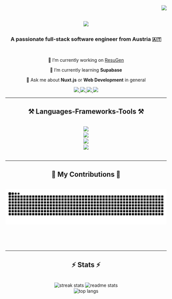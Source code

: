 <img align="right" src="https://visitor-badge.laobi.icu/badge?page_id=LeeKrane.LeeKrane" />

<h1 align="center">
    <img src="https://readme-typing-svg.herokuapp.com/?font=JetBrainsMono&size=32&duration=2000&pause=1500&color=8927F7&center=true&vCenter=true&width=500&height=70&lines=Hello+There!+👋;I'm+Christian+Kranabetter!" />
</h1>

<h3 align="center">A passionate full-stack software engineer from Austria 🇦🇹</h3>

<br/>

<div align="center">
  
🔭 I’m currently working on [ResuGen](https://github.com/LeeKrane/ResuGen)

🌱 I’m currently learning **Supabase**

💬 Ask me about **Nuxt.js** or **Web Development** in general

</div>

<div align="center"> 
  <a href="mailto:christian.kranabetter@protonmail.com">
    <img src="https://img.shields.io/badge/Email-333333?style=for-the-badge&logo=protonmail&logoColor=#6D4AFF" />
  </a>
  <a href="https://www.linkedin.com/in/christian-kranabetter-26632a205/" target="_blank">
    <img src="https://img.shields.io/badge/LinkedIn-0077B5?style=for-the-badge&logo=linkedin&logoColor=white" target="_blank" />
  </a>
  <a href="https://portfolio.krane.dev" target="_blank">
     <img src="https://img.shields.io/badge/Portfolio-FF5722?style=for-the-badge&logo=sqlite&logoColor=white" target="_blank" />
  </a>
  <a href="https://resume.krane.dev" target="_blank">
     <img src="https://img.shields.io/badge/Resume-6D4AFF?style=for-the-badge&logo=readme&logoColor=white" target="_blank" />
  </a>
</div>

<hr/>
 
<h2 align="center">⚒️ Languages-Frameworks-Tools ⚒️</h2>
<br/>
<div align="center">
    <img src="https://skillicons.dev/icons?i=js,ts,vue,nuxtjs,nestjs,discordjs,pinia,nodejs,bun,pnpm,html,css,sass,tailwind" />
    <br/>
    <img src="https://skillicons.dev/icons?i=java,kotlin,spring,py,cs,c,cpp,latex,md" />
    <br/>
    <img src="https://skillicons.dev/icons?i=linux,redhat,bash,nix,raspberrypi,webstorm,idea,pycharm,androidstudio,vscode,neovim" />
    <br/>
    <img src="https://skillicons.dev/icons?i=git,github,githubactions,gitlab,docker,kubernetes,cloudflare,netlify,postgres,mongodb,mysql,redis" />
</div>

<br/>
<hr/>

<div align="center">
  <h2>🐍 My Contributions 🐍</h2>
  <br>
<!--   <img alt="snake eating my contributions" src="https://raw.githubusercontent.com/salesp07/salesp07/output/github-contribution-grid-snake.svg" /> -->
<picture>
  <source media="(prefers-color-scheme: dark)" srcset="https://raw.githubusercontent.com/LeeKrane/LeeKrane/output/github-contribution-grid-snake-dark.svg" />
  <source media="(prefers-color-scheme: light)" srcset="https://raw.githubusercontent.com/LeeKrane/LeeKrane/output/github-contribution-grid-snake.svg" />
  <img alt="snake eating my contributions" src="https://raw.githubusercontent.com/LeeKrane/LeeKrane/output/github-contribution-grid-snake.svg" />
</picture>


  
  <br/><br/><br/>
</div>

<hr/>

<h2 align="center">⚡ Stats ⚡</h2>
<br>
<div align=center>
  <img width=390 src="https://streak-stats.demolab.com/?user=LeeKrane&count_private=true&theme=react&border_radius=10" alt="streak stats"/>
  <img width=390 src="https://github-readme-stats.vercel.app/api?username=LeeKrane&count_private=true&show_icons=true&theme=react&rank_icon=github&border_radius=10" alt="readme stats" />
  <br/>
  <img width=325 align="center" src="https://github-readme-stats.vercel.app/api/top-langs/?username=LeeKrane&hide=HTML&langs_count=8&layout=compact&theme=react&border_radius=10&size_weight=0.5&count_weight=0.5&exclude_repo=github-readme-stats" alt="top langs" />
</div>
